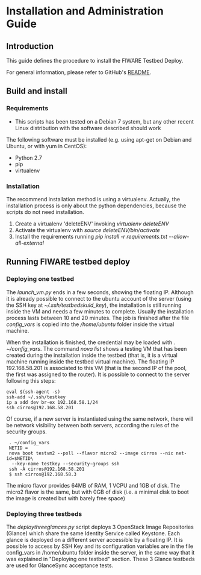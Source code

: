 
# Installation and Administration Guide

## Introduction

This guide defines the procedure to install the FIWARE Testbed Deploy.

For general information, please refer to GitHub's [README](https://github.com/telefonicaid/fiware-testbed-deploy/blob/develop/README.md).

## Build and install

### Requirements
- This scripts has been tested on a Debian 7 system, but any other recent Linux
  distribution with the software described should work

The following software must be installed (e.g. using apt-get on Debian and Ubuntu,
or with yum in CentOS):

- Python 2.7
- pip
- virtualenv

### Installation

The recommend installation method is using a virtualenv. Actually, the installation
process is only about the python dependencies, because the scripts do not need
installation.

1) Create a virtualenv 'deleteENV' invoking *virtualenv deleteENV*
2) Activate the virtualenv with *source deleteENV/bin/activate*
3) Install the requirements running *pip install -r requirements.txt
   --allow-all-external*

## Running FIWARE testbed deploy

### Deploying one testbed


The *launch_vm.py* ends in a few seconds, showing the floating IP. Although it is
already possible to connect to the ubuntu account of the server (using the
SSH key at *~/.ssh/testbedskuld_key*), the installation is still running
inside the VM and needs a few minutes to complete. Usually the installation
process lasts between 10 and 20 minutes. The job is finished after the file
*config_vars* is copied into the */home/ubuntu* folder inside the virtual machine.

When the installation is finished, the credential may be loaded with *. ~/config_vars*.
The command *nova list* shows a testing VM that has been created during the installation
inside the testbed (that is, it is a virtual machine running inside the testbed
virtual machine). The floating IP 192.168.58.201 is associated to this
VM (that is the second IP of the pool, the first was assigned to the router). It is
possible to connect to the server following this steps:

    eval $(ssh-agent -s)
    ssh-add ~/.ssh/testkey
    ip a add dev br-ex 192.168.58.1/24
    ssh cirros@192.168.58.201

Of course, if a new server is instantiated using the same network, there will
be network visibility between both servers, according the rules of the
security groups.

     . ~/config_vars
     NETID =
     nova boot testvm2 --poll --flavor micro2 --image cirros --nic net-id=$NETID\
      --key-name testkey --security-groups ssh
     ssh -A cirros@192.168.58.201
     $ ssh cirros@192.168.58.3

The micro flavor provides 64MB of RAM, 1 VCPU and 1GB of disk. The micro2 flavor is the
same, but with 0GB of disk (i.e. a minimal disk to boot the image is created
but with barely free space)

### Deploying three testbeds

The *deploythreeglances.py* script deploys 3 OpenStack Image Repositories (Glance) which share the same
Identity Service called Keystone. Each glance is deployed on a different server accessible by a floating IP.
It is possible to access by SSH Key and its configuration variables are in the file config_vars in
/home/ubuntu folder inside the server, in the same way that it was explained in "Deploying one testbed"
section. These 3 Glance testbeds are used for GlanceSync acceptance tests.
